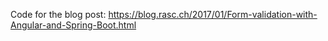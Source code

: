 Code for the blog post: https://blog.rasc.ch/2017/01/Form-validation-with-Angular-and-Spring-Boot.html
